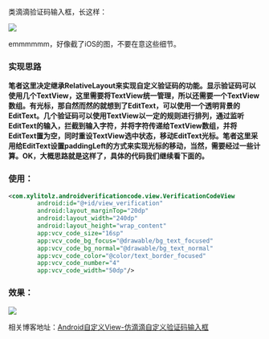 类滴滴验证码输入框，长这样：

![](http://p6z0jdp7l.bkt.clouddn.com/view/didi_verification_screen_shoot.png)

emmmmmm，好像截了iOS的图，不要在意这些细节。

### 实现思路

**笔者这里决定继承RelativeLayout来实现自定义验证码的功能。显示验证码可以使用几个TextView，这里需要将TextView统一管理，所以还需要一个TextView数组。有光标，那自然而然的就想到了EditText，可以使用一个透明背景的EditText。几个验证码可以使用TextView以一定的规则进行排列，通过监听EditText的输入，拦截到输入字符，并将字符传递给TextView数组，并将EditText置为空，同时重设TextView选中状态，移动EditText光标。笔者这里采用给EditText设置paddingLeft的方式来实现光标的移动，当然，需要经过一些计算。OK，大概思路就是这样了，具体的代码我们继续看下面的。**

### 使用：

```xml
<com.xylitolz.androidverificationcode.view.VerificationCodeView
        android:id="@+id/view_verification"
        android:layout_marginTop="20dp"
        android:layout_width="240dp"
        android:layout_height="wrap_content"
        app:vcv_code_size="16sp"
        app:vcv_code_bg_focus="@drawable/bg_text_focused"
        app:vcv_code_bg_normal="@drawable/bg_text_normal"
        app:vcv_code_color="@color/text_border_focused"
        app:vcv_code_number="4"
        app:vcv_code_width="50dp"/>
```



### 效果：

![](http://p6z0jdp7l.bkt.clouddn.com/view/verification_code_activity.gif)



相关博客地址：[Android自定义View-仿滴滴自定义验证码输入框](http://www.riceeater.info/articles/Android/View/VerificationCodeView/)